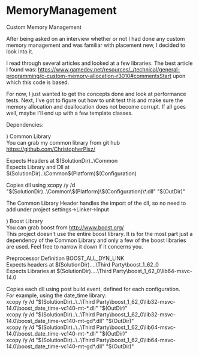 # MemoryManagement
Custom Memory Management

After being asked on an interview whether or not I had done any custom memory management 
and was familiar with placement new, I decided to look into it.

I read through several articles and looked at a few libraries. The best article I found was:
https://www.gamedev.net/resources/_/technical/general-programming/c-custom-memory-allocation-r3010#commentsStart
upon which this code is based.

For now, I just wanted to get the concepts done and look at performance tests.
Next, I've got to figure out how to unit test this and make sure the memory allocation and deallocation does not become corrupt.
If all goes well, maybe I'll end up with a few template classes.

Dependencies:

) Common Library  
You can grab my common library from git hub https://github.com/ChristopherPisz/

Expects Headers at $(SolutionDir)..\Common  
Expects Library and Dll at $(SolutionDir)..\Common\$(Platform)\$(Configuration)

Copies dll using xcopy /y /d "$(SolutionDir)..\Common\$(Platform)\$(Configuration)\*.dll" "$(OutDir)"

The Common Library Header handles the import of the dll, so no need to add under project settings->Linker->Input

) Boost Library  
You can grab boost from http://www.boost.org/  
This project doesn't use the entire boost library. It is for the most part just a dependency of the Common Library and only
a few of the boost libraries are used. Feel free to narrow it down if it concerns you.

Preprocessor Definition BOOST_ALL_DYN_LINK  
Expects headers at $(SolutionDir)..\..\Third Party\boost_1_62_0  
Expects Libraries at $(SolutionDir)..\..\Third Party\boost_1_62_0\lib64-msvc-14.0  

Copies each dll using post build event, defined for each configuration.  
For example, using the date_time library:  
xcopy /y /d "$(SolutionDir)..\..\Third Party\boost_1_62_0\lib32-msvc-14.0\boost_date_time-vc140-mt-*.dll" "$(OutDir)"  
xcopy /y /d "$(SolutionDir)..\..\Third Party\boost_1_62_0\lib32-msvc-14.0\boost_date_time-vc140-mt-gd*.dll" "$(OutDir)"  
xcopy /y /d "$(SolutionDir)..\..\Third Party\boost_1_62_0\lib64-msvc-14.0\boost_date_time-vc140-mt-*.dll" "$(OutDir)"  
xcopy /y /d "$(SolutionDir)..\..\Third Party\boost_1_62_0\lib64-msvc-14.0\boost_date_time-vc140-mt-gd*.dll" "$(OutDir)"  



